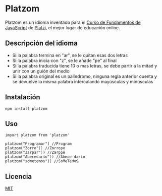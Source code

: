 # Platzom

Platzom es un idioma inventado para el [Curso de Fundamentos de JavaScript](https;//platzi.com/js) de [Platzi](https://platzi.com), el mejor lugar de educación online.

## Descripción del idioma

- Si la palabra termina en "ar", se le quitan esas dos letras
- Si la palabra inicia con "z", se le añade "pe" al final
- Si la palabra traducida tiene 10 o mas letras, se debe partir a la mitad y unir con un guión del medio
- Si la palabra original es un palíndromo, ninguna regla anterior cuenta y se devuelve la misma palabra intercalando mayúsculas y minúsculas

## Instalación

```
npm install platzom
```

## Uso

```
import platzom from 'platzom'

platzom("Programar") //Program
platzom("Zorro")) //Zorrope
platzom("Zarpar")) //Zarppe
platzom("Abecedario")) //Abece-dario
platzom("sometemos")) //SoMeTeMoS
```

## Licencia

[MIT](https://opensource.org/licenses/MIT)